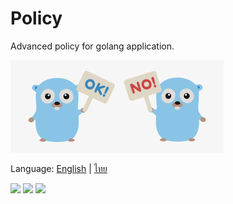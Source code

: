 # Policy
Advanced policy for golang application.

![](./docs/images.png)

Language:
[English](./README.md) |
[ไทย](./README_th.md)

![](https://img.shields.io/badge/build-passing-brightgreen)
![](https://img.shields.io/badge/coverage-100%25-brightgreen)
![](https://img.shields.io/badge/license-MIT-blue)